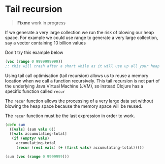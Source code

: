 # Tail recursion

> **Fixme** work in progress

If we generate a very large collection we run the risk of blowing our heap space.  For example we could use range to generate a very large collection, say a vector containing 10 billion values

Don't try this example below

```clojure
(vec (range 0 9999999999))
;; this will crash after a short while as it will use up all your heap space
```

Using tail call optimisation (tail recursion) allows us to reuse a memory location when we call a function recursively.  This tail recursion is not part of the underlying Java Virtual Machine (JVM), so instead Clojure has a specific function called `recur`

The `recur` function allows the processing of a very large data set without blowing the heap space because the memory space will be reused.

The `recur` function must be the last expression in order to work.

```clojure
(defn sum
  ([vals] (sum vals 0))
  ([vals accumulating-total]
   (if (empty? vals)
     accumulating-total
     (recur (rest vals) (+ (first vals) accumulating-total)))))

(sum (vec (range 0 9999999)))
```

